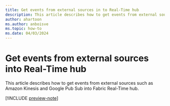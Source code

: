 ```yaml
---
title: Get events from external sources in to Real-Time hub
description: This article describes how to get events from external sources such as Amazon Kinesis and Google Pub Sub into Fabric Real-Time hub.
author: ahartoon
ms.author: anboisve
ms.topic: how-to
ms.date: 04/03/2024
---
```


# Get events from external sources into Real-Time hub
This article describes how to get events from external sources such as Amazon Kinesis and Google Pub Sub into Fabric Real-Time hub.

[!INCLUDE [preview-note](./includes/preview-note.md)]
